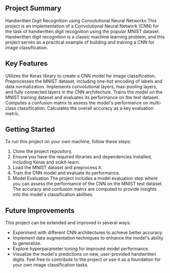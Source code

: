 ## Project Summary
Handwritten Digit Recognition using Convolutional Neural Networks
This project is an implementation of a Convolutional Neural Network (CNN) for the task of handwritten digit recognition using the popular MNIST dataset. Handwritten digit recognition is a classic machine learning problem, and this project serves as a practical example of building and training a CNN for image classification.

## Key Features
Utilizes the Keras library to create a CNN model for image classification.
Preprocesses the MNIST dataset, including one-hot encoding of labels and data normalization.
Implements convolutional layers, max-pooling layers, and fully connected layers in the CNN architecture.
Trains the model on the MNIST training dataset and evaluates its performance on the test dataset.
Computes a confusion matrix to assess the model's performance on multi-class classification.
Calculates the overall accuracy as a key evaluation metric.
## Getting Started
To run this project on your own machine, follow these steps:

1. Clone the project repository.
2. Ensure you have the required libraries and dependencies installed, including Keras and scikit-learn.
3. Load the MNIST dataset and preprocess it.
4. Train the CNN model and evaluate its performance.
5. Model Evaluation
The project includes a model evaluation step where you can assess the performance of the CNN on the MNIST test dataset. The accuracy and confusion matrix are computed to provide insights into the model's classification abilities.

## Future Improvements
This project can be extended and improved in several ways:

* Experiment with different CNN architectures to achieve better accuracy.
* Implement data augmentation techniques to enhance the model's ability to generalize.
* Explore hyperparameter tuning for improved model performance.
* Visualize the model's predictions on new, user-provided handwritten digits.
Feel free to contribute to the project or use it as a foundation for your own image classification tasks.
